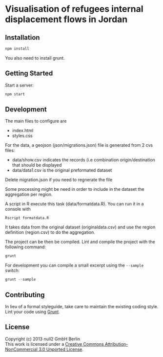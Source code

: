 # Visualisation of refugees internal displacement flows in Jordan 

## Installation
```javascript
npm install
```

You also need to install grunt.

## Getting Started
Start a server:
```javascript
npm start
```

## Development

The main files to configure are

 * index.html
 * styles.css
 
For the data, a geojson (json/migrations.json) file is generated from 2 cvs files:

  * data/show.csv indicates the records (i.e combination origin/destination that should be displayed
  * data/data1.csv is the original preformated dataset
  
Delete migration.json if you need to regnerate the file

Some processing might be need in order to include in the dataset the aggregation per region.

A script in R execute this task (data/formatdata.R). You can run it in a console with 

```
Rscript formatdata.R
```
It takes data from the original dataset (originaldata.csv) and use the region definition (region.csv) to do the aggregation.



The project can be then be compiled. Lint and compile the project with the following command:
```javascript
grunt
```

For development you can compile a small excerpt using the `--sample` switch:
```javascript
grunt --sample
```

## Contributing
In lieu of a formal styleguide, take care to maintain the existing coding style.
Lint your code using [Grunt](http://gruntjs.com/).

## License
Copyright (c) 2013 null2 GmbH Berlin  
This work is licensed under a [Creative Commons Attribution-NonCommercial 3.0 Unported License](http://creativecommons.org/licenses/by-nc/3.0/).
